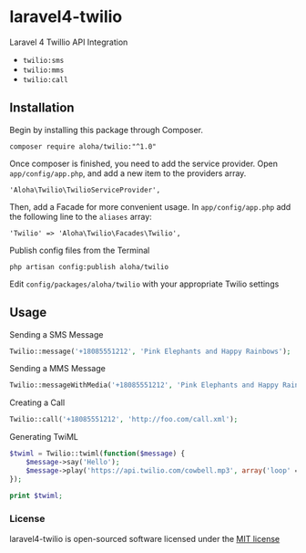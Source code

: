 laravel4-twilio
===============
Laravel 4 Twillio API Integration


- `twilio:sms`
- `twilio:mms`
- `twilio:call`


## Installation
Begin by installing this package through Composer.

```
composer require aloha/twilio:"^1.0"
```

Once composer is finished, you need to add the service provider. Open `app/config/app.php`, and add a new item to the providers array.

    'Aloha\Twilio\TwilioServiceProvider',

Then, add a Facade for more convenient usage. In `app/config/app.php` add the following line to the `aliases` array:

    'Twilio' => 'Aloha\Twilio\Facades\Twilio',

Publish config files from the Terminal

    php artisan config:publish aloha/twilio

Edit `config/packages/aloha/twilio` with your appropriate Twilio settings        


## Usage

Sending a SMS Message

```php
Twilio::message('+18085551212', 'Pink Elephants and Happy Rainbows');
```

Sending a MMS Message

```php
Twilio::messageWithMedia('+18085551212', 'Pink Elephants and Happy Rainbows', array('http://placehold.it/200x200'));
```

Creating a Call

```php
Twilio::call('+18085551212', 'http://foo.com/call.xml');
```

Generating TwiML

```php
$twiml = Twilio::twiml(function($message) {
    $message->say('Hello');
    $message->play('https://api.twilio.com/cowbell.mp3', array('loop' => 5));
});

print $twiml;
```

### License

laravel4-twilio is open-sourced software licensed under the [MIT license](http://opensource.org/licenses/MIT)
